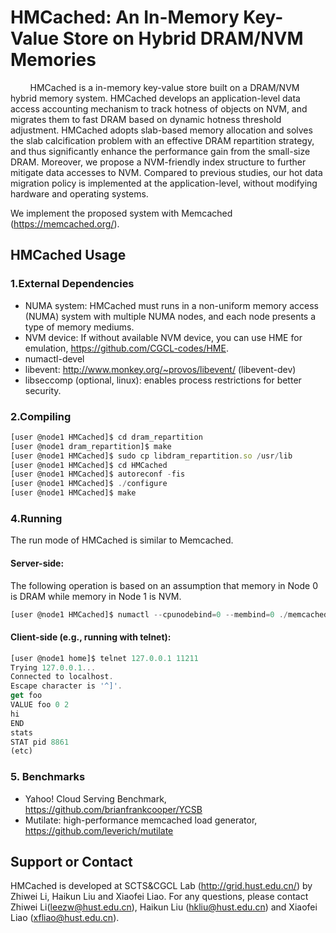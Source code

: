 # HMCached: An In-Memory Key-Value Store on Hybrid DRAM/NVM Memories

&#160; &#160; &#160; &#160; HMCached is a in-memory key-value store built on a DRAM/NVM hybrid memory system. HMCached develops an application-level data access accounting mechanism to track hotness of
objects on NVM, and migrates them to fast DRAM based on dynamic hotness threshold adjustment. HMCached adopts slab-based memory allocation and solves the slab calcification problem
with an effective DRAM repartition strategy, and thus significantly enhance the performance gain from the small-size DRAM. Moreover, we propose a NVM-friendly index structure to
further mitigate data accesses to NVM. Compared to previous studies, our hot data migration policy is implemented at the application-level, without modifying hardware and operating
systems. 

We implement the proposed system with Memcached (https://memcached.org/). 

<!--
Compared on the vanilla Memcached, HMCached has added the following functions:
* **Architecture**:
* **NVM-friendly Index Structure**:
* **Hotness-Aware Object Migration**:
* **Slab-based memory management**:
-->

HMCached Usage
------------

### 1.External Dependencies

* NUMA system: HMCached must runs in a non-uniform memory access (NUMA) system with multiple NUMA nodes,
               and each node presents a type of memory mediums.
* NVM device: If without available NVM device, you can use HME for emulation, https://github.com/CGCL-codes/HME.
* numactl-devel
* libevent: http://www.monkey.org/~provos/libevent/ (libevent-dev)
* libseccomp (optional, linux): enables process restrictions for better
  security.

### 2.Compiling

```javascript
[user @node1 HMCached]$ cd dram_repartition
[user @node1 dram_repartition]$ make
[user @node1 HMCached]$ sudo cp libdram_repartition.so /usr/lib
[user @node1 HMCached]$ cd HMCached
[user @node1 HMCached]$ autoreconf -fis 
[user @node1 HMCached]$ ./configure
[user @node1 HMCached]$ make
```

### 4.Running

The run mode of HMCached is similar to Memcached.

#### Server-side:

The following operation is based on an assumption that memory in Node 0 is DRAM while memory in Node 1 is NVM.
```javascript
[user @node1 HMCached]$ numactl --cpunodebind=0 --membind=0 ./memcached -l 127.0.0.1 -p 11211
```

#### Client-side (e.g., running with telnet):
```javascript
[user @node1 home]$ telnet 127.0.0.1 11211
Trying 127.0.0.1...
Connected to localhost.
Escape character is '^]'.
get foo
VALUE foo 0 2
hi
END
stats
STAT pid 8861
(etc)
```

### 5. Benchmarks

* Yahoo! Cloud Serving Benchmark, https://github.com/brianfrankcooper/YCSB
* Mutilate: high-performance memcached load generator, https://github.com/leverich/mutilate

Support or Contact
------------
HMCached is developed at SCTS&CGCL Lab (http://grid.hust.edu.cn/) by Zhiwei Li, Haikun Liu and Xiaofei Liao. 
For any questions, please contact Zhiwei Li(leezw@hust.edu.cn),
Haikun Liu (hkliu@hust.edu.cn) and Xiaofei Liao (xfliao@hust.edu.cn).
